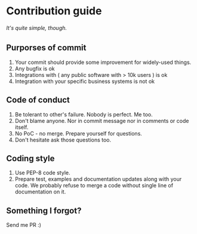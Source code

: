 # Contribution guide
###### It's quite simple, though.
## Purporses of commit
1. Your commit should provide some improvement for widely-used things.
2. Any bugfix is ok
3. Integrations with ( any public software with > 10k users ) is ok
4. Integration with your specific business systems is not ok
## Code of conduct
1. Be tolerant to other's failure. Nobody is perfect. Me too.
2. Don't blame anyone. Nor in commit message nor in comments or code itself.
3. No PoC - no merge. Prepare yourself for questions.
4. Don't hesitate ask those questions too.
## Coding style
1. Use PEP-8 code style.
2. Prepare test, examples and documentation updates along with your code.
We probably refuse to merge a code without single line of documentation on it.
## Something I forgot?
Send me PR :)